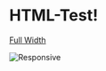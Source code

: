 # HTML-Test!

[Full Width](https://user-images.githubusercontent.com/122075425/213930898-e69c2b77-e54a-4b87-938e-2f796c5739e5.png)

![Responsive](https://user-images.githubusercontent.com/122075425/213930928-c09d56ca-124d-47be-9dc2-6fe726660f1f.png)

